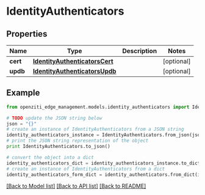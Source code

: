 # IdentityAuthenticators


## Properties
Name | Type | Description | Notes
------------ | ------------- | ------------- | -------------
**cert** | [**IdentityAuthenticatorsCert**](IdentityAuthenticatorsCert.md) |  | [optional] 
**updb** | [**IdentityAuthenticatorsUpdb**](IdentityAuthenticatorsUpdb.md) |  | [optional] 

## Example

```python
from openziti_edge_management.models.identity_authenticators import IdentityAuthenticators

# TODO update the JSON string below
json = "{}"
# create an instance of IdentityAuthenticators from a JSON string
identity_authenticators_instance = IdentityAuthenticators.from_json(json)
# print the JSON string representation of the object
print IdentityAuthenticators.to_json()

# convert the object into a dict
identity_authenticators_dict = identity_authenticators_instance.to_dict()
# create an instance of IdentityAuthenticators from a dict
identity_authenticators_form_dict = identity_authenticators.from_dict(identity_authenticators_dict)
```
[[Back to Model list]](../README.md#documentation-for-models) [[Back to API list]](../README.md#documentation-for-api-endpoints) [[Back to README]](../README.md)


